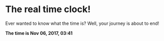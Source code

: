 # The real time clock!

Ever wanted to know what the time is? Well, your journey is about to end!

**The time is Nov 06, 2017, 03:41**